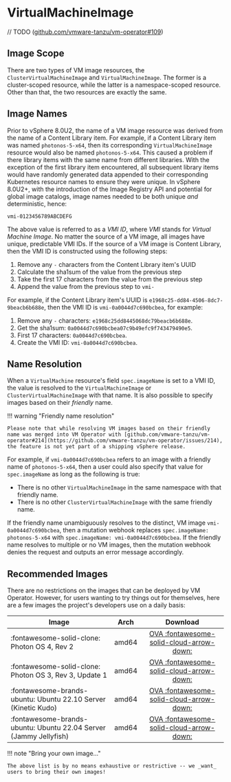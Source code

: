 # VirtualMachineImage

// TODO ([github.com/vmware-tanzu/vm-operator#109](https://github.com/vmware-tanzu/vm-operator/issues/109))


## Image Scope

There are two types of VM image resources, the `ClusterVirtualMachineImage` and `VirtualMachineImage`. The former is a cluster-scoped resource, while the latter is a namespace-scoped resource. Other than that, the two resources are exactly the same.


## Image Names

Prior to vSphere 8.0U2, the name of a VM image resource was derived from the name of a Content Library item. For example, if a Content Library item was named `photonos-5-x64`, then its corresponding  `VirtualMachineImage` resource would also be named `photonos-5-x64`. This caused a problem if there library items with the same name from different libraries. With the exception of the first library item encountered, all subsequent library items would have randomly generated data appended to their corresponding Kubernetes resource names to ensure they were unique. In vSphere 8.0U2+, with the introduction of the Image Registry API and potential for global image catalogs, image names needed to be both unique _and_ deterministic, hence:

```
vmi-0123456789ABCDEFG
```

The above value is referred to as a _VMI ID_, where _VMI_ stands for _Virtual Machine Image_. No matter the source of a VM image, all images have unique, predictable VMI IDs. If the source of a VM image is Content Library, then the VMI ID is constructed using the following steps:

1. Remove any `-` characters from the Content Library item's UUID
2. Calculate the sha1sum of the value from the previous step
3. Take the first 17 characters from the value from the previous step
4. Append the value from the previous step to `vmi-`

For example, if the Content Library item's UUID is `e1968c25-dd84-4506-8dc7-9beacb6b688e`, then the VMI ID is `vmi-0a0044d7c690bcbea`, for example:

1. Remove any `-` characters: `e1968c25dd8445068dc79beacb6b688e`.
1. Get the sha1sum: `0a0044d7c690bcbea07c9b49efc9f743479490e5`.
1. First 17 characters: `0a0044d7c690bcbea`.
1. Create the VMI ID: `vmi-0a0044d7c690bcbea`.


## Name Resolution

When a `VirtualMachine` resource's field `spec.imageName` is set to a VMI ID, the value is resolved to the `VirtualMachineImage` or `ClusterVirtualMachineImage` with that name. It is also possible to specify images based on their _friendly_ name.

!!! warning "Friendly name resolution"

    Please note that while resolving VM images based on their friendly name was merged into VM Operator with [github.com/vmware-tanzu/vm-operator#214](https://github.com/vmware-tanzu/vm-operator/issues/214), the feature is not yet part of a shipping vSphere release.

For example, if `vmi-0a0044d7c690bcbea` refers to an image with a friendly name of `photonos-5-x64`, then a user could also specify that value for `spec.imageName` as long as the following is true:

* There is no other `VirtualMachineImage` in the same namespace with that friendly name.
* There is no other `ClusterVirtualMachineImage` with the same friendly name.

If the friendly name unambiguously resolves to the distinct, VM image `vmi-0a0044d7c690bcbea`, then a mutation webhook replaces `spec.imageName: photonos-5-x64` with `spec.imageName: vmi-0a0044d7c690bcbea`. If the friendly name resolves to multiple or no VM images, then the mutation webhook denies the request and outputs an error message accordingly.


## Recommended Images

There are no restrictions on the images that can be deployed by VM Operator. However, for users wanting to try things out for themselves, here are a few images the project's developers use on a daily basis:

| Image | Arch | Download |
|-------|:----:|:--------:|
| :fontawesome-solid-clone: Photon OS 4, Rev 2 | amd64 | [OVA :fontawesome-solid-cloud-arrow-down:](https://packages.vmware.com/photon/4.0/Rev2/ova/photon-ova_uefi-4.0-c001795b80.ova) |
| :fontawesome-solid-clone: Photon OS 3, Rev 3, Update 1 | amd64 | [OVA :fontawesome-solid-cloud-arrow-down:](https://packages.vmware.com/photon/3.0/Rev3/ova/Update1/photon-hw13_uefi-3.0-913b49438.ova) |
| :fontawesome-brands-ubuntu: Ubuntu 22.10 Server (Kinetic Kudo) | amd64 | [OVA :fontawesome-solid-cloud-arrow-down:](https://cloud-images.ubuntu.com/releases/22.10/release-20230302/ubuntu-22.10-server-cloudimg-amd64.ova) |
| :fontawesome-brands-ubuntu: Ubuntu 22.04 Server (Jammy Jellyfish) | amd64 | [OVA :fontawesome-solid-cloud-arrow-down:](https://cloud-images.ubuntu.com/releases/22.04/release-20230302/ubuntu-22.04-server-cloudimg-amd64.ova) |

!!! note "Bring your own image..."

    The above list is by no means exhaustive or restrictive -- we _want_ users to bring their own images!